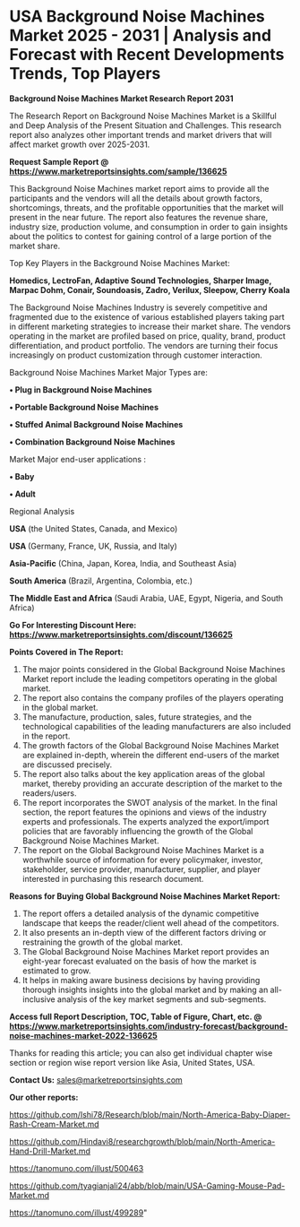 # USA Background Noise Machines Market 2025 - 2031 | Analysis and Forecast with Recent Developments Trends, Top Players

<strong>Background Noise Machines Market Research Report 2031</strong>

The Research Report on Background Noise Machines Market is a Skillful and Deep Analysis of the Present Situation and Challenges. This research report also analyzes other important trends and market drivers that will affect market growth over 2025-2031.

<strong>Request Sample Report @ <a href=https://www.marketreportsinsights.com/sample/136625>https://www.marketreportsinsights.com/sample/136625</a></strong>

This Background Noise Machines market report aims to provide all the participants and the vendors will all the details about growth factors, shortcomings, threats, and the profitable opportunities that the market will present in the near future. The report also features the revenue share, industry size, production volume, and consumption in order to gain insights about the politics to contest for gaining control of a large portion of the market share.

Top Key Players in the Background Noise Machines Market:

<strong>Homedics, LectroFan, Adaptive Sound Technologies, Sharper Image, Marpac Dohm, Conair, Soundoasis, Zadro, Verilux, Sleepow, Cherry Koala</strong>

The Background Noise Machines Industry is severely competitive and fragmented due to the existence of various established players taking part in different marketing strategies to increase their market share. The vendors operating in the market are profiled based on price, quality, brand, product differentiation, and product portfolio. The vendors are turning their focus increasingly on product customization through customer interaction.

Background Noise Machines Market Major Types are:

<strong>• Plug in Background Noise Machines

• Portable Background Noise Machines

• Stuffed Animal Background Noise Machines

• Combination Background Noise Machines</strong>

Market Major end-user applications :

<strong>• Baby

• Adult</strong>

Regional Analysis

</u><strong><b>USA</b></strong> (the United States, Canada, and Mexico)

<strong><b>USA </b></strong>(Germany, France, UK, Russia, and Italy)

<strong><b>Asia-Pacific</b></strong> (China, Japan, Korea, India, and Southeast Asia)

<strong><b>South America</b></strong> (Brazil, Argentina, Colombia, etc.)

<strong><b>The Middle East and Africa</b></strong> (Saudi Arabia, UAE, Egypt, Nigeria, and South Africa)

<strong>Go For Interesting Discount Here: <a href=https://www.marketreportsinsights.com/discount/136625>https://www.marketreportsinsights.com/discount/136625</a></strong>

<strong>Points Covered in The Report:</strong>
<ol>
  <li>The major points considered in the Global Background Noise Machines Market report include the leading competitors operating in the global market.</li>
  <li>The report also contains the company profiles of the players operating in the global market.</li>
  <li>The manufacture, production, sales, future strategies, and the technological capabilities of the leading manufacturers are also included in the report.</li>
  <li>The growth factors of the Global Background Noise Machines Market are explained in-depth, wherein the different end-users of the market are discussed precisely.</li>
  <li>The report also talks about the key application areas of the global market, thereby providing an accurate description of the market to the readers/users.</li>
  <li>The report incorporates the SWOT analysis of the market. In the final section, the report features the opinions and views of the industry experts and professionals. The experts analyzed the export/import policies that are favorably influencing the growth of the Global Background Noise Machines Market.</li>
  <li>The report on the Global Background Noise Machines Market is a worthwhile source of information for every policymaker, investor, stakeholder, service provider, manufacturer, supplier, and player interested in purchasing this research document.</li>
</ol>
<strong>Reasons for Buying Global Background Noise Machines Market Report:</strong>

<ol>
  <li>The report offers a detailed analysis of the dynamic competitive landscape that keeps the reader/client well ahead of the competitors.</li>
  <li>It also presents an in-depth view of the different factors driving or restraining the growth of the global market.</li>
  <li>The Global Background Noise Machines Market report provides an eight-year forecast evaluated on the basis of how the market is estimated to grow.</li>
  <li>It helps in making aware business decisions by having providing thorough insights insights into the global market and by making an all-inclusive analysis of the key market segments and sub-segments.</li>
</ol>
<strong>Access full Report Description, TOC, Table of Figure, Chart, etc. @ <a href=https://www.marketreportsinsights.com/industry-forecast/background-noise-machines-market-2022-136625>https://www.marketreportsinsights.com/industry-forecast/background-noise-machines-market-2022-136625</a></strong>


Thanks for reading this article; you can also get individual chapter wise section or region wise report version like Asia, United States, USA.

<strong>Contact Us:</strong>
sales@marketreportsinsights.com

<strong>Our other reports:</strong>

<a href=https://github.com/Ishi78/Research/blob/main/North-America-Baby-Diaper-Rash-Cream-Market.md>https://github.com/Ishi78/Research/blob/main/North-America-Baby-Diaper-Rash-Cream-Market.md</a>

<a href=https://github.com/Hindavi8/researchgrowth/blob/main/North-America-Hand-Drill-Market.md>https://github.com/Hindavi8/researchgrowth/blob/main/North-America-Hand-Drill-Market.md</a>

<a href=https://tanomuno.com/illust/500463>https://tanomuno.com/illust/500463</a>

<a href=https://github.com/tyagianjali24/abb/blob/main/USA-Gaming-Mouse-Pad-Market.md>https://github.com/tyagianjali24/abb/blob/main/USA-Gaming-Mouse-Pad-Market.md</a>

<a href=https://tanomuno.com/illust/499289>https://tanomuno.com/illust/499289</a>"
